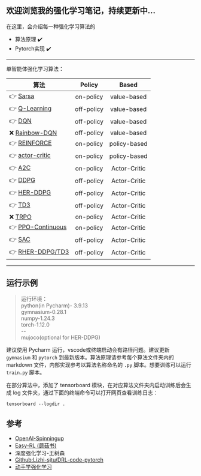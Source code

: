 欢迎浏览我的强化学习笔记，持续更新中...  
---
在这里，会介绍每一种强化学习算法的
* 算法原理 ✔️
* Pytorch实现 ✔️
---
单智能体强化学习算法：  

| 算法                                              |    Policy    |     Based      |
|-------------------------------------------------|:------------:|:--------------:|
| 👉 [Sarsa](Sarsa/Sarsa.md)                      |  on-policy   |  value-based   |
| 👉 [Q-Learning](Q-learning/Q_learning.md)       |  off-policy  |  value-based   |
| 👉 [DQN](DQN/DQN.md)                            |  off-policy  |  value-based   |
| ❌  [Rainbow-DQN]()                              |  off-policy  |  value-based   |
| 👉 [REINFORCE](REINFORCE/REINFORCE.md)          |  on-policy   |  policy-based  |
| 👉 [actor-critic](actor-critic/actor-critic.md) |  on-policy   |  policy-based  |
| 👉 [A2C](A2C/A2C.md)                            |  on-policy   |  Actor-Critic  |
| 👉 [DDPG](DDPG/DDPG.md)                         |  off-policy  |  Actor-Critic  |
| 👉 [HER-DDPG](HER/HER.md)                       |  off-policy  |  Actor-Critic  |
| 👉 [TD3](TD3/TD3.md)                            |  off-policy  |  Actor-Critic  |
| ❌  [TRPO]()                                     |  on-policy   |  Actor-Critic  |
| 👉 [PPO-Continuous](PPO/PPO.md)                 |  on-policy   |  Actor-Critic  |
| 👉 [SAC](SAC/SAC.md)                            |  off-policy  |  Actor-Critic  |
| 👉 [RHER-DDPG/TD3](https://github.com/kaixindelele/RHER)                  |  off-policy  |  Actor-Critic  |

---
运行示例
---

> 运行环境：  
python(in Pycharm)- 3.9.13  
gymnasium-0.28.1  
numpy-1.24.3  
torch-1.12.0  
--  
mujoco(optional for HER-DDPG)

建议使用 Pycharm 运行，vscode或终端启动会有路径问题。建议更新 `gymnasium` 和 `pytorch` 到最新版本。算法原理请参考每个算法文件夹内的 markdown 文件，内部实现参考以算法名称命名的 `.py` 脚本。想要训练可以运行 `train.py` 脚本。

在部分算法中，添加了 tensorboard 模块，在对应算法文件夹内启动训练后会生成 log 文件夹，通过下面的终端命令可以打开网页查看训练日志：
```shell
tensorboard --logdir .
```

参考
---
* [OpenAI-Spinningup](https://spinningup.openai.com/en/latest/algorithms/sac.html)
* [Easy-RL (蘑菇书)]()
* 深度强化学习-王树森
* [Github:Lizhi-sjtu/DRL-code-pytorch](https://github.com/Lizhi-sjtu/DRL-code-pytorch/blob/main/2.Actor-Critic/README.md)  
* [动手学强化学习](https://hrl.boyuai.com/chapter/2/dqn%E7%AE%97%E6%B3%95)
